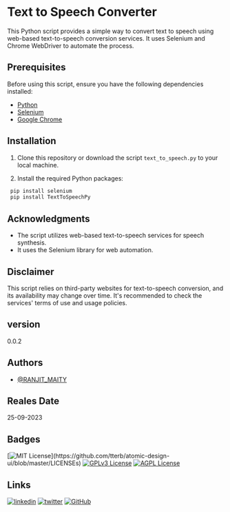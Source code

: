 # Text to Speech Converter

This Python script provides a simple way to convert text to speech using web-based text-to-speech conversion services. It uses Selenium and Chrome WebDriver to automate the process.

## Prerequisites

Before using this script, ensure you have the following dependencies installed:

- [Python](https://www.python.org/downloads/)
- [Selenium](https://selenium-python.readthedocs.io/installation.html)
- [Google Chrome](https://www.google.com/chrome/)



## Installation

1. Clone this repository or download the script `text_to_speech.py` to your local machine.

2. Install the required Python packages:



```python
 pip install selenium
 pip install TextToSpeechPy
```


## Acknowledgments
 - The script utilizes web-based text-to-speech services for speech synthesis.
 - It uses the Selenium library for web automation.

## Disclaimer


This script relies on third-party websites for text-to-speech conversion, and its availability may change over time. It's recommended to check the services' terms of use and usage policies.

## version
0.0.2
## Authors

- [@RANJIT_MAITY](https://www.linkedin.com/in/ranjit-maity-75204a131/)


## Reales Date 
 25-09-2023
 
 


## Badges

[![MIT License](https://img.shields.io/apm/l/atomic-design-ui.svg?)](https://github.com/tterb/atomic-design-ui/blob/master/LICENSEs)
[![GPLv3 License](https://img.shields.io/badge/License-GPL%20v3-yellow.svg)](https://opensource.org/licenses/)
[![AGPL License](https://img.shields.io/badge/license-AGPL-blue.svg)](http://www.gnu.org/licenses/agpl-3.0)




##  Links

[![linkedin](https://img.shields.io/badge/linkedin-0A66C2?style=for-the-badge&logo=linkedin&logoColor=white)](https://www.linkedin.com/in/ranjit-maity-75204a131/)
[![twitter](https://img.shields.io/badge/twitter-1DA1F2?style=for-the-badge&logo=twitter&logoColor=white)](https://twitter.com/ranjitmaity95)
[![GitHub](https://img.shields.io/badge/GitHub-100000?style=for-the-badge&logo=github&logoColor=white)](https://github.com/RanjitM007)


